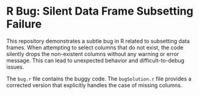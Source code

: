 # R Bug: Silent Data Frame Subsetting Failure

This repository demonstrates a subtle bug in R related to subsetting data frames.  When attempting to select columns that do not exist, the code silently drops the non-existent columns without any warning or error message. This can lead to unexpected behavior and difficult-to-debug issues.

The `bug.r` file contains the buggy code.  The `bugSolution.r` file provides a corrected version that explicitly handles the case of missing columns.